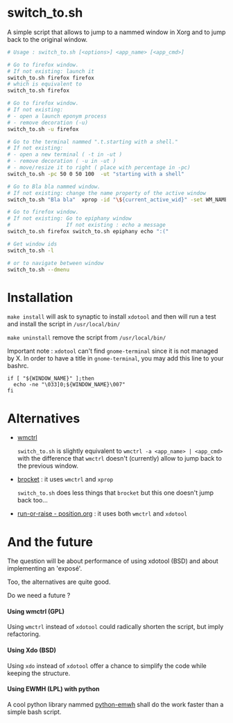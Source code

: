 # switch_to.sh
A simple script that allows to jump to a nammed window in Xorg and to jump back to the original window.
```sh
# Usage : switch_to.sh [<options>] <app_name> [<app_cmd>]

# Go to firefox window.
# If not existing: launch it
switch_to.sh firefox firefox
# which is equivalent to
switch_to.sh firefox

# Go to firefox window.
# If not existing:
# - open a launch eponym process
# - remove decoration (-u)
switch_to.sh -u firefox

# Go to the terminal nammed ".t.starting with a shell."
# If not existing:
# - open a new terminal ( -t in -ut )
# - remove decoration ( -u in -ut ) 
# - move/resize it to right ( place with percentage in -pc)
switch_to.sh -pc 50 0 50 100  -ut "starting with a shell"

# Go to Bla bla nammed window.
# If not existing: change the name property of the active window
switch_to.sh "Bla bla"  xprop -id "\${current_active_wid}" -set WM_NAME  "Bla bla"

# Go to firefox window.
# If not existing: Go to epiphany window
#                  If not existing : echo a message
switch_to.sh firefox switch_to.sh epiphany echo ":("

# Get window ids
switch_to.sh -l

# or to navigate between window
switch_to.sh --dmenu
```

# Installation
`make install`
will ask to synaptic to install `xdotool`
and then will run a test and install the script in `/usr/local/bin/`


`make uninstall` remove the script from `/usr/local/bin/`


Important note : `xdotool` can't find `gnome-terminal` since it is not managed by X.
In order to have a title in `gnome-terminal`, you may add this line to your bashrc.
```
if [ "${WINDOW_NAME}" ];then
  echo -ne "\033]0;${WINDOW_NAME}\007"
fi
```

# Alternatives
* [wmctrl](http://tripie.sweb.cz/utils/wmctrl/)

  `switch_to.sh` is slightly equivalent to `wmctrl -a <app_name> | <app_cmd>` with the difference that `wmctrl` doesn't (currently) allow to jump back to the previous window. 
* [brocket](https://github.com/dmikalova/brocket) : it uses `wmctrl` and `xprop`

  `switch_to.sh` does less things that `brocket` but this one doesn't jump back too...
* [run-or-raise - position.org](http://fr.positon.org/tag/wmctrl) : it uses both `wmctrl` and `xdotool` 

# And the future
The question will be about performance of using xdotool (BSD) and about implementing an 'exposé'.

Too, the alternatives are quite good.

Do we need a future ?

#### Using wmctrl (GPL)
Using `wmctrl` instead of `xdotool` could radically shorten the script, but imply refactoring. 

#### Using Xdo (BSD) 
Using `xdo` instead of `xdotool` offer a chance to simplify the code while keeping the structure. 

#### Using EWMH (LPL) with python
A cool python library nammed [python-emwh](https://github.com/parkouss/pyewmh) shall do the work faster than a simple bash script.
